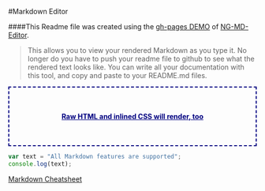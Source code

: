 #Markdown Editor

####This Readme file was created using the [gh-pages DEMO](http://juliusakula.github.io/editor/#/) of [NG-MD-Editor](https://github.com/juliusakula/editor/).

> This allows you to view your rendered Markdown as you type it. No longer do you have to push your readme file to github to see what the rendered text looks like. You can write all your documentation with this tool, and copy and paste to your README.md files.

<b>Raw HTML and inlined CSS will render, too</b>
<style>b { text-decoration: underline; color: navy; border: 2px dashed; padding: 50px 0; display: block; text-align: center}</style>

```javascript
var text = "All Markdown features are supported";
console.log(text);
```

[Markdown Cheatsheet](https://github.com/adam-p/markdown-here/wiki/Markdown-Cheatsheet)
